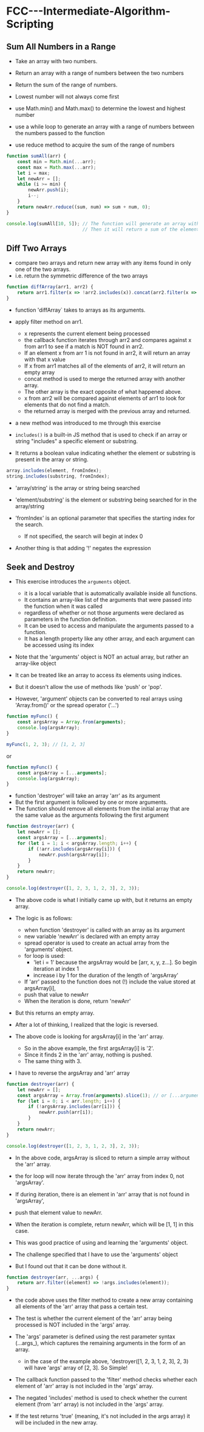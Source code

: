 # FCC---Intermediate-Algorithm-Scripting

## Sum All Numbers in a Range

- Take an array with two numbers.
- Return an array with a range of numbers between the two numbers
- Return the sum of the range of numbers.
- Lowest number will not always come first

- use Math.min() and Math.max() to determine the lowest and highest number
- use a while loop to generate an array with a range of numbers between the numbers passed to the function
- use reduce method to acquire the sum of the range of numbers

```js
function sumAll(arr) {
    const min = Math.min(...arr);
    const max = Math.max(...arr);
    let i = max;
    let newArr = [];
    while (i >= min) {
        newArr.push(i);
        i--;
    }
    return newArr.reduce((sum, num) => sum + num, 0);
}

console.log(sumAll[10, 5]); // The function will generate an array with a range of numbers [10, 9, 8, 7, 6, 5]
                            // Then it will return a sum of the elements of the array, 45
```

## Diff Two Arrays

- compare two arrays and return new array with any items found in only one of the two arrays.
- i.e. return the symmetric difference of the two arrays

```js
function diffArray(arr1, arr2) {
    return arr1.filter(x => !arr2.includes(x)).concat(arr2.filter(x => !arr1.includes(x)));
}
```

- function 'diffArray` takes to arrays as its arguments.
- apply filter method on arr1.
  - x represents the current element being processed
  - the callback function iterates through arr2 and compares against x from arr1 to see if a match is NOT found in arr2.
  - If an element x from arr 1 is not found in arr2, it will return an array with that x value
  - If x from arr1 matches all of the elements of arr2, it will return an empty array
  - concat method is used to merge the returned array with another array.
  - The other array is the exact opposite of what happened above.
  - x from arr2 will be compared against elements of arr1 to look for elements that do not find a match.
  - the returned array is merged with the previous array and returned.

- a new method was introduced to me through this exercise
- ```includes()``` is a built-in JS method that is used to check if an array or string "includes" a specific element or substring.
- It returns a boolean value indicating whether the element or substring is present in the array or string.

```js
array.includes(element, fromIndex);
string.includes(substring, fromIndex);
```

- 'array/string' is the array or string being searched
- 'element/substring' is the element or substring being searched for in the array/string
- 'fromIndex' is an optional parameter that specifies the starting index for the search.
  - If not specified, the search will begin at index 0

- Another thing is that adding '!' negates the expression

## Seek and Destroy

- This exercise introduces the ```arguments``` object.
  - it is a local variable that is automatically available inside all functions.
  - It contains an array-like list of the arguments that were passed into the function when it was called
  - regardless of whether or not those arguments were declared as parameters in the function definition.
  - It can be used to access and manipulate the arguments passed to a function.
  - It has a length property like any other array, and each argument can be accessed using its index

- Note that the 'arguments' object is NOT an actual array, but rather an array-like object
- It can be treated like an array to access its elements using indices.
- But it doesn't allow the use of methods like 'push' or 'pop'.
- However, 'argument' objects can be converted to real arrays using 'Array.from()' or the spread operator ('...')

```js
function myFunc() {
    const argsArray = Array.from(arguments);
    console.log(argsArray);
}

myFunc(1, 2, 3); // [1, 2, 3]
```

or

```js
function myFunc() {
    const argsArray = [...arguments];
    console.log(argsArray);
}
```

- function 'destroyer' will take an array 'arr' as its argument
- But the first argument is followed by one or more arguments.
- The function should remove all elements from the initial array that are the same value as the arguments following the first argument

```js
function destroyer(arr) {
    let newArr = [];
    const argsArray = [...arguments];
    for (let i = 1; i < argsArray.length; i++) {
        if (!arr.includes(argsArray[i])) {
            newArr.push(argsArray[i]);
        }
    }
    return newArr;
}

console.log(destroyer([1, 2, 3, 1, 2, 3], 2, 3));
```

- The above code is what I initially came up with, but it returns an empty array.
- The logic is as follows:
  - when function 'destroyer' is called with an array as its argument
  - new variable 'newArr' is declared with an empty array
  - spread operator is used to create an actual array from the 'arguments' object.
  - for loop is used:
    - 'let i = 1' because the argsArray would be [arr, x, y, z...]. So begin iteration at index 1
    - increase i by 1 for the duration of the length of 'argsArray'
  - If 'arr' passed to the function does not (!) include the value stored at argsArray[i],
  - push that value to newArr
  - When the iteration is done, return 'newArr'

- But this returns an empty array.
- After a lot of thinking, I realized that the logic is reversed.
- The above code is looking for argsArray[i] in the 'arr' array.
  - So in the above example, the first argsArray[i] is '2'.
  - Since it finds 2 in the 'arr' array, nothing is pushed.
  - The same thing with 3.

- I have to reverse the argsArray and 'arr' array

```js
function destroyer(arr) {
    let newArr = [];
    const argsArray = Array.from(arguments).slice(1); // or [...arguments].slice(1);
    for (let i = 0; i < arr.length; i++) {
        if (!argsArray.includes(arr[i])) {
            newArr.push(arr[i]);
        }
    }
    return newArr;
}

console.log(destroyer([1, 2, 3, 1, 2, 3], 2, 3));
```

- In the above code, argsArray is sliced to return a simple array without the 'arr' array.
- the for loop will now iterate through the 'arr' array from index 0, not 'argsArray'.
- If during iteration, there is an element in 'arr' array that is not found in 'argsArray',
- push that element value to newArr.
- When the iteration is complete, return newArr, which will be [1, 1] in this case.

- This was good practice of using and learning the 'arguments' object.
- The challenge specified that I have to use the 'arguments' object
- But I found out that it can be done without it.

```js
function destroyer(arr, ...args) {
    return arr.filter((element) => !args.includes(element));
}
```

- the code above uses the filter method to create a new array containing all elements of the 'arr' array that pass a certain test.
- The test is whether the current element of the 'arr' array being processed is NOT included in the 'args' array.

- The 'args' parameter is defined using the rest parameter syntax (...args_), which captures the remaining arguments in the form of an array.
  - in the case of the example above, 'destroyer([1, 2, 3, 1, 2, 3], 2, 3) will have 'args' array of [2, 3]. So Simple!
- The callback function passed to the 'filter' method checks whether each element of 'arr' array is not included in the 'args' array.
- The negated 'includes' method is used to check whether the current element (from 'arr' array) is not included in the 'args' array.
- If the test returns 'true' (meaning, it's not included in the args array) it will be included in the new array.
